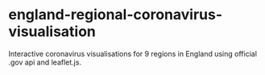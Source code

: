 # england-regional-coronavirus-visualisation
Interactive coronavirus visualisations for 9 regions in England using official .gov api and leaflet.js.
